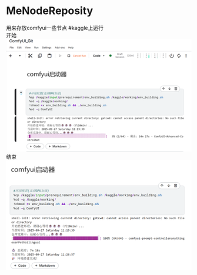# MeNodeReposity
用来存放comfyui一些节点
#kaggle上运行
<br>开始</br>
![image](https://github.com/Me-gumin/MeNodeReposity/blob/main/example/start.png)
<br>结束</br>
![image](https://github.com/Me-gumin/MeNodeReposity/blob/main/example/finish.png)
